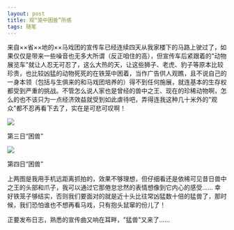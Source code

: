 ```yaml
---
layout: post
title: 观“笼中困兽”所感
tags: 随笔
---
```


来自××省××地的××马戏团的宣传车已经连续四天从我家楼下的马路上驶过了，如果仅仅是带来一些噪音也无多大所谓（反正咱住的高），但宣传车后紧跟着的"动物展览车"就让人忍无可忍了，这么大热的天，让这些狮子、老虎、豹子等原本比较珍贵，也比较凶猛的动物死死的在铁笼中困着，当作广告供人观瞧，且不说自己的一身本领（包括与生俱来的和马戏团培养的）得不到任何施展，就连基本的生存权都受到严重的挑战。不管怎么说人家也是曾经的兽中之王、现在的珍稀动物啊，怎么的也不该只为一点经济效益就受到如此虐待吧，弄得连我这种几十米外的"观众"都不忍再看下去了，实在是可悲可叹啊！

![](http://image.cpxxpc.com/kunshou1.jpg)

第三日“困兽”

![](http://image.cpxxpc.com/kunshou2.jpg)

第四日“困兽”

上两图是我用手机远距离抓拍的，效果不够理想，但仔细看还是依稀可见昔日兽中之王的头部和爪子，我可以通过它那倦怠忿然的表情想像到它内心的感受…… 幸好铁笼子够结实，否则我们要面对的就是近十头比往常凶猛数十倍的猛兽了，那时候，我们恐怕谁也不想再看马戏，只有抱头鼠窜的份儿了！ 
 
正要发布日志，熟悉的宣传曲又响在耳畔，"猛兽"又来了……

